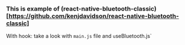 ### This is example of (react-native-bluetooth-classic)[https://github.com/kenjdavidson/react-native-bluetooth-classic]

With hook: take a look with `main.js` file and `u`seBluetooth.js`
